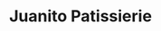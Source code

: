 ---
title: "Juanito Patissierie"
url: /ciudad-autonoma-de-buenos-aires/juanito-patissierie/
shop: Konditorei
---